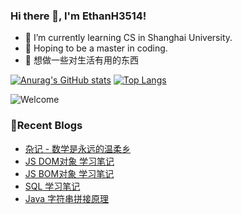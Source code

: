 ### Hi there 👋, I'm EthanH3514!

- 🌱 I’m currently learning CS in Shanghai University.
- 🎈 Hoping to be a master in coding.
- 🧐 想做一些对生活有用的东西

[![Anurag's GitHub stats](https://github-readme-stats.vercel.app/api?username=EthanH3514&show_icons=true&theme=tokyonight)](https://github.com/anuraghazra/github-readme-stats)
[![Top Langs](https://github-readme-stats.vercel.app/api/top-langs/?username=EthanH3514&layout=compact)](https://github.com/anuraghazra/github-readme-stats)

![Welcome](https://www.ipip5.com/ipimg)

### **📝Recent Blogs**
<!-- BLOG-POST-LIST:START -->
- [杂记 - 数学是永远的温柔乡](https://ethanh3514.github.io/2024/04/04/%E6%9D%82%E8%AE%B0-%E6%95%B0%E5%AD%A6%E6%98%AF%E6%B0%B8%E8%BF%9C%E7%9A%84%E6%B8%A9%E6%9F%94%E4%B9%A1/)
- [JS DOM对象 学习笔记](https://ethanh3514.github.io/2024/03/25/JS-DOM%E5%AF%B9%E8%B1%A1-%E5%AD%A6%E4%B9%A0%E7%AC%94%E8%AE%B0/)
- [JS BOM对象 学习笔记](https://ethanh3514.github.io/2024/03/25/JS-BOM%E5%AF%B9%E8%B1%A1-%E5%AD%A6%E4%B9%A0%E7%AC%94%E8%AE%B0/)
- [SQL 学习笔记](https://ethanh3514.github.io/2024/03/23/SQL-%E5%AD%A6%E4%B9%A0%E7%AC%94%E8%AE%B0/)
- [Java 字符串拼接原理](https://ethanh3514.github.io/2024/03/22/Java-%E5%AD%97%E7%AC%A6%E4%B8%B2%E6%8B%BC%E6%8E%A5%E5%8E%9F%E7%90%86/)
<!-- BLOG-POST-LIST:END -->

